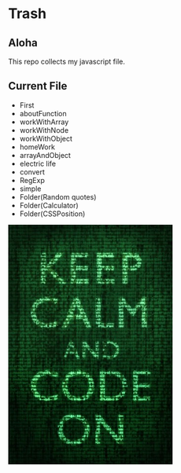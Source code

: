 # Trash


## Aloha
This repo collects my javascript file.

## Current File
- First
- aboutFunction
- workWithArray
- workWithNode
- workWithObject
- homeWork
- arrayAndObject
- electric life
- convert
- RegExp
- simple
- Folder(Random quotes)
- Folder(Calculator)
- Folder(CSSPosition)

![alt text](https://github.com/JorJeG/Trash/blob/master/SVG/img/2dc41b36f3c22ebc36842a0046887b78.jpg "sample")
